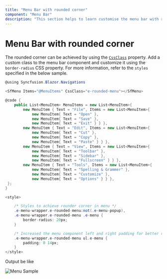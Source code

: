```yaml
---
title: "Menu Bar with rounded corner"
component: "Menu Bar"
description: "This section helps to learn customise the menu bar with rounded corners."
---
```


# Menu Bar with rounded corner

The rounded corner can be achieved by using the [`CssClass`](https://help.syncfusion.com/cr/blazor/Syncfusion.Blazor.Navigations.SfMenu.html#Syncfusion_Blazor_Navigations_SfMenu_CssClass) property. Add a custom class to the menu bar component and customize it using the `border-radius` CSS property. For more information, refer to the `styles` specified in the below sample.

```csharp
@using Syncfusion.Blazor.Navigations

<SfMenu Items="@MenuItems" CssClass="e-rounded-menu"></SfMenu>

@code {
    public List<MenuItem> MenuItems = new List<MenuItem>{
        new MenuItem { Text = "File", Items = new List<MenuItem>{
            new MenuItem{ Text = "Open" },
            new MenuItem{ Text = "Save" },
            new MenuItem{ Text = "Exit" } } },
        new MenuItem { Text = "Edit", Items = new List<MenuItem>{
            new MenuItem{ Text = "Cut" },
            new MenuItem{ Text = "Copy" },
            new MenuItem{ Text = "Paste" } } },
        new MenuItem { Text = "View", Items = new List<MenuItem>{
            new MenuItem{ Text = "Toolbar" },
            new MenuItem{ Text = "Sidebar" },
            new MenuItem{ Text = "Fullscreen" } } },
        new MenuItem { Text = "Tools", Items = new List<MenuItem>{
            new MenuItem{ Text = "Spelling & Grammer" },
            new MenuItem{ Text = "Customize" },
            new MenuItem{ Text = "Options" } } },
 };
}

<style>

    /* Styles to achieve rounder corner in menu */
    .e-menu-wrapper.e-rounded-menu:not(.e-menu-popup),
    .e-menu-wrapper.e-rounded-menu .e-menu {
        border-radius: 20px;
    }

    /* Increased the menu component left and right padding for better rounded corner UI */
    .e-menu-wrapper.e-rounded-menu ul.e-menu {
        padding: 0 14px;
    }
</style>

```

Output be like

![Menu Sample](./../images/rounded.png)